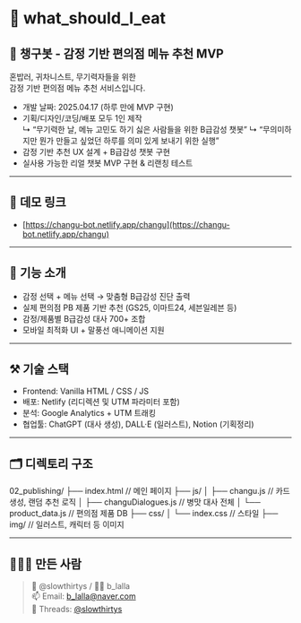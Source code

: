 # 🤖 what_should_I_eat
## 🧃 챙구봇 - 감정 기반 편의점 메뉴 추천 MVP

혼밥러, 귀차니스트, 무기력자들을 위한  
감정 기반 편의점 메뉴 추천 서비스입니다.

- 개발 날짜: 2025.04.17 (하루 만에 MVP 구현)
- 기획/디자인/코딩/배포 모두 1인 제작  
  ↳ “무기력한 날, 메뉴 고민도 하기 싫은 사람들을 위한 B급감성 챗봇”
  ↳ “무의미하지만 뭔가 만들고 싶었던 하루를 의미 있게 보내기 위한 실행”
- 감정 기반 추천 UX 설계 + B급감성 챗봇 구현
- 실사용 가능한 리얼 챗봇 MVP 구현 & 리랜칭 테스트

---

## 🔗 데모 링크
- [https://changu-bot.netlify.app/changu](https://changu-bot.netlify.app/changu)

---

## 🧠 기능 소개
- 감정 선택 + 메뉴 선택 → 맞춤형 B급감성 진단 출력
- 실제 편의점 PB 제품 기반 추천 (GS25, 이마트24, 세븐일레븐 등)
- 감정/제품별 B급감성 대사 700+ 조합
- 모바일 최적화 UI + 말풍선 애니메이션 지원

---

## ⚒️ 기술 스택

- Frontend: Vanilla HTML / CSS / JS
- 배포: Netlify (리디렉션 및 UTM 파라미터 포함)
- 분석: Google Analytics + UTM 트래킹
- 협업툴: ChatGPT (대사 생성), DALL·E (일러스트), Notion (기획정리)

---

## 🗂 디렉토리 구조
02_publishing/
├── index.html             // 메인 페이지
├── js/
│   ├── changu.js          // 카드 생성, 랜덤 추천 로직
│   ├── changuDialogues.js // 병맛 대사 전체
│   └── product_data.js    // 편의점 제품 DB
├── css/
│   └── index.css          // 스타일
├── img/                   // 일러스트, 캐릭터 등 이미지

---

## 🙋🏻‍♀️ 만든 사람

> 🎨 @slowthirtys / 🧑‍💻 b_lalla  
> 📫 Email: b_lalla@naver.com  
> 🧵 Threads: [@slowthirtys](https://www.threads.net/@slowthirtys)
